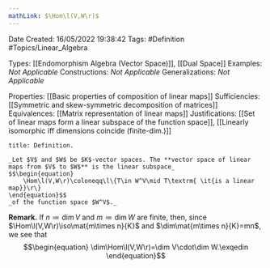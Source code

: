 ```yaml
---
mathLink: $\Hom\l(V,W\r)$
---
```


<div class="topSpace"></div>

Date Created: 16/05/2022 19:38:42
Tags: #Definition #Topics/Linear_Algebra

Types: [[Endomorphism Algebra (Vector Space)]], [[Dual Space]]
Examples: _Not Applicable_
Constructions: _Not Applicable_
Generalizations: _Not Applicable_

Properties: [[Basic properties of composition of linear maps]]
Sufficiencies: [[Symmetric and skew-symmetric decomposition of matrices]]
Equivalences: [[Matrix representation of linear maps]]
Justifications: [[Set of linear maps form a linear subspace of the function space]], [[Linearly isomorphic iff dimensions coincide (finite-dim.)]]

``` ad-Definition
title: Definition.

_Let $V$ and $W$ be $K$-vector spaces. The **vector space of linear maps from $V$ to $W$** is the linear subspace_
$$\begin{equation}
    \Hom\l(V,W\r)\coloneqq\l\{T\in W^V\mid T\textrm{ \it{is a linear map}}\r\}
\end{equation}$$
_of the function space $W^V$._

```

**Remark.** If $n\coloneqq\dim V$ and $m\coloneqq\dim W$ are finite, then, since $\Hom\l(V,W\r)\iso\mat{m\times n}{K}$ and $\dim\mat{m\times n}{K}=mn$, we see that
$$\begin{equation}
    \dim\Hom\l(V,W\r)=\dim V\cdot\dim W.\exqedin
\end{equation}$$
